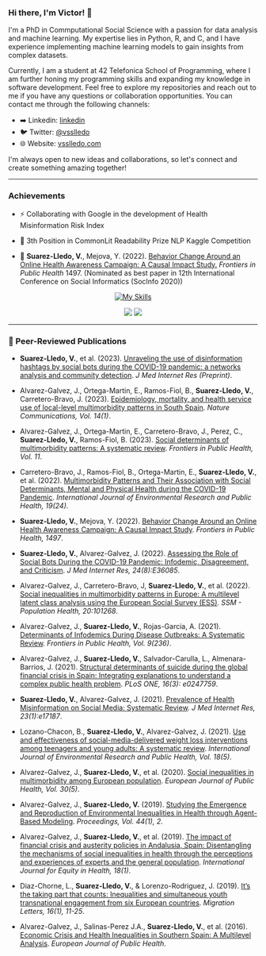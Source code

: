 ### Hi there, I'm Victor! 👋

I'm a PhD in Commputational Social Science with a passion for data analysis and machine learning. My expertise lies in Python, R, and C, and I have experience implementing machine learning models to gain insights from complex datasets.

Currently, I am a student at 42 Telefonica School of Programming, where I am further honing my programming skills and expanding my knowledge in software development. Feel free to explore my repositories and reach out to me if you have any questions or collaboration opportunities. You can contact me through the following channels:

- ➡️ Linkedin: [linkedin](www.linkedin.com/in/victor-sanz-suarez-lledo)
- 🐦 Twitter: [@vsslledo](https://twitter.com/vsslledo)
- 🌐 Website: [vsslledo.com](https://vsslledo.com)

I'm always open to new ideas and collaborations, so let's connect and create something amazing together!

---

### Achievements

 * ⚡ Collaborating with Google in the development of Health Misinformation Risk Index

 * 🥉 3th Position in CommonLit Readability Prize NLP Kaggle Competition 

 * 🚀 **Suarez-Lledo, V.**, Mejova, Y. (2022). [Behavior Change Around an Online Health Awareness Campaign: A Causal Impact Study.](https://doi.org/10.3389/FPUBH.2022.857531) *Frontiers in Public Health* 1497. (Nominated as best paper in 12th International Conference on Social Informatics (SocInfo 2020))

<p align="center">
    <a href="https://github.com/VictorSuarezL/VictorSuarezL">
        <img src="https://skillicons.dev/icons?i=python,r,c,javascript,bash,cmake,git,sklearn,html,css,sqlite,mysql,mongodb,vscode,vim,atom&perline=8" alt="My Skills">
    </a>
</p>

<p align="center">
  <img src="https://github-readme-stats.vercel.app/api/top-langs/?username=VictorSuarezL&layout=compact&theme=great-gatsby&hide_border=false" />
  <img src="https://so-stats-kurt-liao.vercel.app/api?user=7654451&cache=true" >
  </a>
</p>

---

### 📝 Peer-Reviewed Publications

- **Suarez-Lledo, V.**, et al. (2023). [Unraveling the use of disinformation hashtags by social bots during the COVID-19 pandemic: a networks analysis and community detection](https://preprints.jmir.org/preprint/50021). *J Med Internet Res (Preprint)*.

- Alvarez-Galvez, J., Ortega-Martin, E., Ramos-Fiol, B., **Suarez-Lledo, V.**, Carretero-Bravo, J. (2023). [Epidemiology, mortality, and health service use of local-level multimorbidity patterns in South Spain](http://dx.doi.org/10.1038/s41467-023-43569-5). *Nature Communications, Vol. 14(1)*.

- Alvarez-Galvez, J., Ortega-Martin, E., Carretero-Bravo, J., Perez, C., **Suarez-Lledo, V.**, Ramos-Fiol, B. (2023). [Social determinants of multimorbidity patterns: A systematic review](https://doi.org/10.3389/fpubh.2023.1081518). *Frontiers in Public Health, Vol. 11*.

- Carretero-Bravo, J., Ramos-Fiol, B., Ortega-Martin, E., **Suarez-Lledo, V.**, et al. (2022). [Multimorbidity Patterns and Their Association with Social Determinants, Mental and Physical Health during the COVID-19 Pandemic](https://doi.org/10.3390/ijerph192416839). *International Journal of Environmental Research and Public Health, 19(24)*.

- **Suarez-Lledo, V.**, Mejova, Y. (2022). [Behavior Change Around an Online Health Awareness Campaign: A Causal Impact Study](https://doi.org/10.3389/FPUBH.2022.857531). *Frontiers in Public Health, 1497*.

- **Suarez-Lledo, V.**, Alvarez-Galvez, J. (2022). [Assessing the Role of Social Bots During the COVID-19 Pandemic: Infodemic, Disagreement, and Criticism](https://doi.org/10.2196/36085). *J Med Internet Res, 24(8):E36085*.

- Alvarez-Galvez, J., Carretero-Bravo, J, **Suarez-Lledo, V.**, et al. (2022). [Social inequalities in multimorbidity patterns in Europe: A multilevel latent class analysis using the European Social Survey (ESS)](https://doi.org/10.1016/j.ssmph.2022.101268). *SSM - Population Health, 20:101268*.

- Alvarez-Galvez, J., **Suarez-Lledo, V.**, Rojas-Garcia, A. (2021). [Determinants of Infodemics During Disease Outbreaks: A Systematic Review](http://dx.doi.org/10.3389/fpubh.2021.603603). *Frontiers in Public Health, Vol. 9(236)*.

- Alvarez-Galvez, J., **Suarez-Lledo, V.**, Salvador-Carulla, L., Almenara-Barrios, J. (2021). [Structural determinants of suicide during the global financial crisis in Spain: Integrating explanations to understand a complex public health problem](https://doi.org/10.1371/journal.pone.0247759). *PLoS ONE, 16(3): e0247759*.

- **Suarez-Lledo, V.**, Alvarez-Galvez, J. (2021). [Prevalence of Health Misinformation on Social Media: Systematic Review](https://www.jmir.org/2021/1/e17187/). *J Med Internet Res, 23(1):e17187*.

- Lozano-Chacon, B., **Suarez-Lledo, V.**, Alvarez-Galvez, J. (2021). [Use and effectiveness of social-media-delivered weight loss interventions among teenagers and young adults: A systematic review](https://www.mdpi.com/1660-4601/18/16/8493). *International Journal of Environmental Research and Public Health, Vol. 18(5)*.

- Alvarez-Galvez, J., **Suarez-Lledo, V.**, et al. (2020). [Social inequalities in multimorbidity among European population](https://academic.oup.com/eurpub/article/30/Supplement_5/ckaa166.1085/5915204). *European Journal of Public Health, Vol. 30(5)*.

- Alvarez-Galvez, J., **Suarez-Lledo, V.** (2019). [Studying the Emergence and Reproduction of Environmental Inequalities in Health through Agent-Based Modeling](https://www.mdpi.com/2504-3900/44/1/2). *Proceedings, Vol. 44(1), 2*.

- Alvarez-Galvez, J., **Suarez-Lledo, V.**, et al. (2019). [The impact of financial crisis and austerity policies in Andalusia, Spain: Disentangling the mechanisms of social inequalities in health through the perceptions and experiences of experts and the general population](https://equityhealthj.biomedcentral.com/articles/10.1186/s12939-019-1013-3). *International Journal for Equity in Health, 18(1)*.

- Diaz-Chorne, L., **Suarez-Lledo, V.**, & Lorenzo-Rodriguez, J. (2019). [It’s the taking part that counts: Inequalities and simultaneous youth transnational engagement from six European countries](https://journals.tplondon.com/index.php/ml/article/view/628). *Migration Letters, 16(1), 11-25*.

- Alvarez-Galvez, J., Salinas-Perez J.A., **Suarez-Lledo, V.**, et al. (2016). [Economic Crisis and Health Inequalities in Southern Spain: A Multilevel Analysis](https://academic.oup.com/eurpub/article/26/suppl_1/ckw169.053/2448742). *European Journal of Public Health*.
